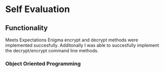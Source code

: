 # Self Evaluation

 ## Functionality
   Meets Expectations
     Enigma encrypt and decrypt methods were implemented succesfully. Additonally I was able to succesfully implement the decrypt/encrypt command line methods.
   
  ### Object Oriented Programming
     
